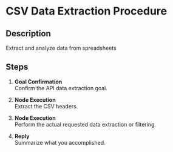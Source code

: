 # CSV Data Extraction Procedure

## Description
Extract and analyze data from spreadsheets

## Steps
1. **Goal Confirmation**  
   Confirm the API data extraction goal.

2. **Node Execution**  
   Extract the CSV headers.

3. **Node Execution**  
   Perform the actual requested data extraction or filtering.

4. **Reply**  
   Summarize what you accomplished.
